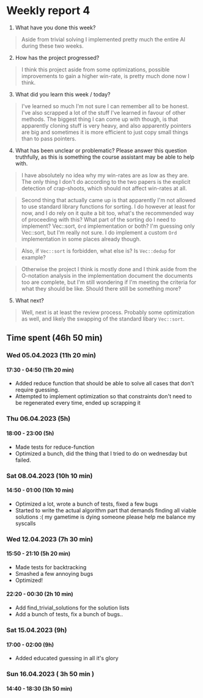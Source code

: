 
# Weekly report 4

1. What have you done this week?
> Aside from trivial solving I implemented pretty much the entire AI during
> these two weeks.
2. How has the project progressed?
> I think this project aside from some optimizations, possible improvements to
> gain a higher win-rate, is pretty much done now I think.
3. What did you learn this week / today?
> I've learned so much I'm not sure I can remember all to be honest. I've also
> scrapped a lot of the stuff I've learned in favour of other methods. The
> biggest thing I can come up with though, is that apparently cloning stuff is
> very heavy, and also apparently pointers are big and sometimes it is more
> efficient to just copy small things than to pass pointers.
4. What has been unclear or problematic? Please answer this question truthfully, as this is something the course assistant may be able to help with.
> I have absolutely no idea why my win-rates are as low as they are. The only
> thing I don't do according to the two papers is the explicit detection of
> crap-shoots, which should not affect win-rates at all.

> Second thing that actually came up is that apparently I'm not allowed to use
> standard library functions for sorting. I do however at least for now, and I
> do rely on it quite a bit too, what's the recommended way of proceeding with
> this? What part of the sorting do I need to implement? Vec::sort, `Ord`
> implementation or both? I'm guessing only Vec::sort, but I'm really not sure.
> I do implement a custom `Ord` implementation in some places already though.

> Also, if `Vec::sort` is forbidden, what else is? Is `Vec::dedup` for example?

> Otherwise the project I think is mostly done and I think aside from the
> O-notation analysis in the implementation document the documents too are
> complete, but I'm still wondering if I'm meeting the criteria for what they
> should be like. Should there still be something more?
5. What next?
> Well, next is at least the review process. Probably some optimization as well,
> and likely the swapping of the standard libary `Vec::sort`.


## Time spent (46h 50 min)

### Wed 05.04.2023 (11h 20 min)

#### 17:30 - 04:50 (11h 20 min)
- Added reduce function that should be able to solve all cases that don't
  require guessing.
- Attempted to implement optimization so that constraints don't need to be
  regenerated every time, ended up scrapping it

### Thu 06.04.2023 (5h)

#### 18:00 - 23:00 (5h)
- Made tests for reduce-function
- Optimized a bunch, did the thing that I tried to do on wednesday but failed.

### Sat 08.04.2023 (10h 10 min)

#### 14:50 - 01:00 (10h 10 min)
- Optimized a lot, wrote a bunch of tests, fixed a few bugs
- Started to write the actual algorithm part that demands finding all viable
  solutions :( my gametime is dying someone please help me balance my syscalls

### Wed 12.04.2023 (7h 30 min)

#### 15:50 - 21:10 (5h 20 min)
- Made tests for backtracking
- Smashed a few annoying bugs
- Optimized!

#### 22:20 - 00:30 (2h 10 min)
- Add find_trivial_solutions for the solution lists
- Add a bunch of tests, fix a bunch of bugs..

### Sat 15.04.2023 (9h)

#### 17:00 - 02:00 (9h)
- Added educated guessing in all it's glory

### Sun 16.04.2023 ( 3h 50 min )

#### 14:40 - 18:30 (3h 50 min)